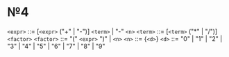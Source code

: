 # №4

`<expr>` ::= [`<expr>` ("+" | "-")] `<term>` | "-" `<n>`
`<term>` ::= [`<term>` ("*" | "/")] `<factor>`
`<factor>` ::= "(" `<expr>` ")" | `<n>`
`<n>` ::= {`<d>`}
`<d>` ::= "0" | "1" | "2" | "3" | "4" | "5" | "6" | "7" | "8" | "9"